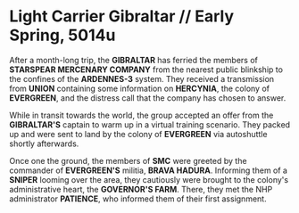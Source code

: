 # Light Carrier Gibraltar // Early Spring, 5014u
After a month-long trip, the **GIBRALTAR** has ferried the members of **STARSPEAR MERCENARY COMPANY** from the nearest public blinkship to the confines of the **ARDENNES-3** system. They received a transmission from **UNION** containing some information on **HERCYNIA**, the colony of **EVERGREEN**, and the distress call that the company has chosen to answer.

While in transit towards the world, the group accepted an offer from the **GIBRALTAR'S** captain to warm up in a virtual training scenario. They packed up and were sent to land by the colony of **EVERGREEN** via autoshuttle shortly afterwards.

Once one the ground, the members of **SMC** were greeted by the commander of **EVERGREEN'S** militia, **BRAVA HADURA**. Informing them of a **SNIPER** looming over the area, they cautiously were brought to the colony's administrative heart, the **GOVERNOR'S FARM**. There, they met the NHP administrator **PATIENCE**, who informed them of their first assignment.

